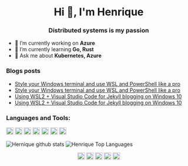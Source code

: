 <h1 align="center">Hi 👋, I'm Henrique</h1>
<h3 align="center">Distributed systems is my passion</h3>

- 🔭 I’m currently working on **Azure**
- 🌱 I’m currently learning **Go, Rust**
- 💬 Ask me about **Kubernetes, Azure**

### Blogs posts
<!-- BLOG-POST-LIST:START -->
- [Style your Windows terminal and use WSL and PowerShell like a pro](https://dev.to/hjgraca/style-your-windows-terminal-and-use-wsl-and-powershell-like-a-pro-57fp)
- [Style your Windows terminal and use WSL and PowerShell like a pro](https://medium.com/@hjgraca/style-your-windows-terminal-and-wsl2-like-a-pro-9a2e1ad4c9d0?source=rss-29194cdedab1------2)
- [Using WSL2 + Visual Studio Code for Jekyll blogging on Windows 10](https://dev.to/hjgraca/using-wsl2-visual-studio-code-for-jekyll-blogging-on-windows-10-516g)
- [Using WSL2 + Visual Studio Code for Jekyll blogging on Windows 10](https://medium.com/@hjgraca/using-wsl2-visual-studio-code-for-jekyll-blogging-on-windows-10-99489deb4650?source=rss-29194cdedab1------2)
<!-- BLOG-POST-LIST:END -->

### Languages and Tools:

<p align="left"><img src="https://devicons.github.io/devicon/devicon.git/icons/csharp/csharp-original.svg" alt="csharp" width="20" height="20"/> <img src="https://devicons.github.io/devicon/devicon.git/icons/docker/docker-original-wordmark.svg" alt="docker" width="20" height="20"/> <img src="https://devicons.github.io/devicon/devicon.git/icons/dot-net/dot-net-original-wordmark.svg" alt="dotnet" width="20" height="20"/> <img src="https://devicons.github.io/devicon/devicon.git/icons/javascript/javascript-original.svg" alt="javascript" width="20" height="20"/> <img src="https://devicons.github.io/devicon/devicon.git/icons/mongodb/mongodb-original-wordmark.svg" alt="mongodb" width="20" height="20"/> <img src="https://devicons.github.io/devicon/devicon.git/icons/redis/redis-original-wordmark.svg" alt="redis" width="20" height="20"/> <img src="https://devicons.github.io/devicon/devicon.git/icons/nodejs/nodejs-original-wordmark.svg" alt="nodejs" width="20" height="20"/></p><p align="center"> </p>

![Hernique github stats](https://github-readme-stats.vercel.app/api?username=hjgraca&show_icons=true&hide_border=true&count_private=true)
![Henrique Top Languages](https://github-readme-stats.vercel.app/api/top-langs/?username=hjgraca&hide=TeX&layout=compact&count_private=true)


<p align="center">
<a href="https://dev.to/hjgraca" target="blank"><img align="center" src="https://cdn.jsdelivr.net/npm/simple-icons@3.0.1/icons/dev-dot-to.svg" alt="hjgraca" height="20" width="20" /></a>
<a href="https://twitter.com/hjgraca" target="blank"><img align="center" src="https://cdn.jsdelivr.net/npm/simple-icons@3.0.1/icons/twitter.svg" alt="hjgraca" height="20" width="20" /></a>
<a href="https://linkedin.com/in/hjgraca" target="blank"><img align="center" src="https://cdn.jsdelivr.net/npm/simple-icons@3.0.1/icons/linkedin.svg" alt="hjgraca" height="20" width="20" /></a>
<a href="https://stackoverflow.com/users/727141" target="blank"><img align="center" src="https://cdn.jsdelivr.net/npm/simple-icons@3.0.1/icons/stackoverflow.svg" alt="727141" height="20" width="20" /></a>
<a href="https://medium.com/@hjgraca" target="blank"><img align="center" src="https://cdn.jsdelivr.net/npm/simple-icons@3.0.1/icons/medium.svg" alt="@hjgraca" height="20" width="20" /></a>
</p>
